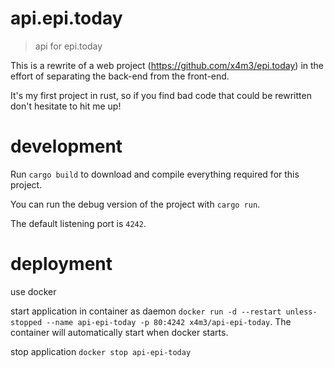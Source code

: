 # api.epi.today

> api for epi.today

This is a rewrite of a web project (https://github.com/x4m3/epi.today) in the effort of separating the back-end from the front-end.

It's my first project in rust, so if you find bad code that could be rewritten don't hesitate to hit me up!

# development

Run `cargo build` to download and compile everything required for this project.

You can run the debug version of the project with `cargo run`.

The default listening port is `4242`.

# deployment

use docker

start application in container as daemon `docker run -d --restart unless-stopped --name api-epi-today -p 80:4242 x4m3/api-epi-today`. The container will automatically start when docker starts.

stop application `docker stop api-epi-today`